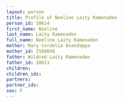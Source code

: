 ```yaml
---
layout: person
title: Profile of Noeline Laity Ramenaden
person_id: I0614
first_name: Noeline
last_name: Laity Ramenaden
full_name: Noeline Laity Ramenaden
mother: Mary Cordelia Anandappa
mother_id: I500048
father: Wildred Laity Ramenaden
father_id: I0611
children:
children_ids:
partners:
partner_ids:
sex: F
---
```


